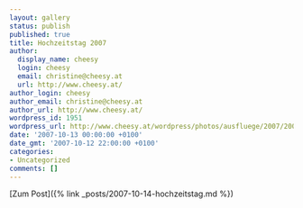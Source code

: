 ```yaml
---
layout: gallery
status: publish
published: true
title: Hochzeitstag 2007
author:
  display_name: cheesy
  login: cheesy
  email: christine@cheesy.at
  url: http://www.cheesy.at/
author_login: cheesy
author_email: christine@cheesy.at
author_url: http://www.cheesy.at/
wordpress_id: 1951
wordpress_url: http://www.cheesy.at/wordpress/photos/ausfluege/2007/2007-10-13/
date: '2007-10-13 00:00:00 +0100'
date_gmt: '2007-10-12 22:00:00 +0100'
categories:
- Uncategorized
comments: []
---
```


[Zum Post]({% link _posts/2007-10-14-hochzeitstag.md %})
<!--:-->

